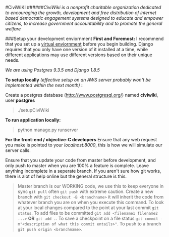 #CiviWIKI 
######*CiviWiki is a nonprofit charitable organization dedicated to encouraging the growth, development and free distribution of internet based democratic engagement systems designed to educate and empower citizens, to increase government accountability and to promote the general welfare*

###Setup your development enviornment
**First and Foremost:** I recommend that you set up a [virtual enviornment](http://docs.python-guide.org/en/latest/dev/virtualenvs/) before you begin building. Django requires that you only have one version of it installed at a time, while different applications may use different versions based on their unique needs.

*We are using Postgres 9.3.5 and Django 1.8.5*

**To setup locally**
*(effective setup on an AWS server probably won't be implemented within the next month)*
**:**

Create a postgres database (http://www.postgresql.org/) named **civiwiki**, user **postgres**
> ./setupCiviWiki

**To run application locally:**
> python manage.py runserver

**For the front-end / objective-C developers**
Ensure that any web request you make is pointed to your *localhost:8000*, this is how we will simulate our server calls.

Ensure that you update your code from master before development, and only push to master when you are 100% a feature is complete. Leave anything incomplete in a seperate branch. If you aren't sure how git works, there is alot of help online but the general structure is this.

> Master branch is our WORKING code, we use this to keep everyone in sync `git pull` often `git push` with extreme caution. 
> Create a new branch with `git checkout -B <branchname>` it will inherit the code from whatever branch you are on when you execute this command.
> To look at your local changes compared to the point at your last commit `git status`.
> To add files to be committed `git add <filename1 filename2 ...>` **OR** `git add .`.
> To save a checkpoint on a file status `git commit -m"<description of what this commit entails>"`.
> To push to a branch `git push origin <branchname>`.
